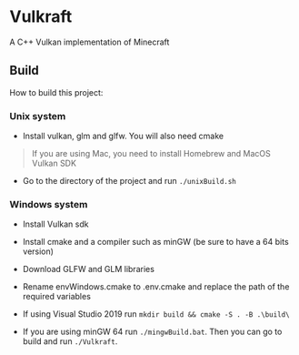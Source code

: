 # Vulkraft
A C++ Vulkan implementation of Minecraft

## Build 

How to build this project:

### Unix system

* Install vulkan, glm and glfw. You will also need cmake

> If you are using Mac, you need to install Homebrew and MacOS Vulkan SDK

* Go to the directory of the project and run `./unixBuild.sh`

### Windows system

* Install Vulkan sdk

* Install cmake and a compiler such as minGW (be sure to have a 64 bits version)

* Download GLFW and GLM libraries

* Rename envWindows.cmake to .env.cmake and replace the path of the required variables

* If using Visual Studio 2019 run  `mkdir build && cmake -S . -B .\build\`

* If you are using minGW 64 run `./mingwBuild.bat`. Then you can go to build and run `./Vulkraft`.